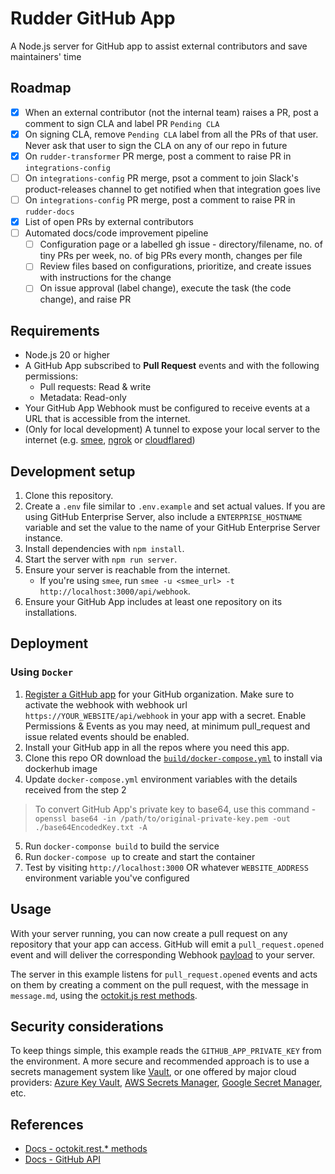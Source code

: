 # Rudder GitHub App

A Node.js server for GitHub app to assist external contributors and save maintainers' time

## Roadmap

- [x] When an external contributor (not the internal team) raises a PR, post a comment to sign CLA and label PR `Pending CLA`
- [x] On signing CLA, remove `Pending CLA` label from all the PRs of that user. Never ask that user to sign the CLA on any of our repo in future
- [x] On `rudder-transformer` PR merge, post a comment to raise PR in `integrations-config`
- [ ] On `integrations-config` PR merge, psot a comment to join Slack's product-releases channel to get notified when that integration goes live
- [ ] On `integrations-config` PR merge, post a comment to raise PR in `rudder-docs`
- [x] List of open PRs by external contributors
- [ ] Automated docs/code improvement pipeline
  - [ ] Configuration page or a labelled gh issue - directory/filename, no. of tiny PRs per week, no. of big PRs every month, changes per file
  - [ ] Review files based on configurations, prioritize, and create issues with instructions for the change
  - [ ] On issue approval (label change), execute the task (the code change), and raise PR

## Requirements

- Node.js 20 or higher
- A GitHub App subscribed to **Pull Request** events and with the following permissions:
  - Pull requests: Read & write
  - Metadata: Read-only
- Your GitHub App Webhook must be configured to receive events at a URL that is accessible from the internet.
- (Only for local development) A tunnel to expose your local server to the internet (e.g. [smee](https://smee.io/), [ngrok](https://ngrok.com/) or [cloudflared](https://developers.cloudflare.com/cloudflare-one/connections/connect-apps/install-and-setup/tunnel-guide/local/))

## Development setup

1. Clone this repository.
2. Create a `.env` file similar to `.env.example` and set actual values. If you are using GitHub Enterprise Server, also include a `ENTERPRISE_HOSTNAME` variable and set the value to the name of your GitHub Enterprise Server instance.
3. Install dependencies with `npm install`.
4. Start the server with `npm run server`.
5. Ensure your server is reachable from the internet.
    - If you're using `smee`, run `smee -u <smee_url> -t http://localhost:3000/api/webhook`.
6. Ensure your GitHub App includes at least one repository on its installations.

## Deployment

### Using `Docker`

1. [Register a GitHub app](https://docs.github.com/en/apps/creating-github-apps/registering-a-github-app/registering-a-github-app) for your GitHub organization. Make sure to activate the webhook with webhook url `https://YOUR_WEBSITE/api/webhook` in your app with a secret. Enable Permissions & Events as you may need, at minimum pull_request and issue related events should be enabled.
2. Install your GitHub app in all the repos where you need this app.
3. Clone this repo OR download the [`build/docker-compose.yml`](./build/docker-compose.yml) to install via dockerhub image
4. Update `docker-compose.yml` environment variables with the details received from the step 2
> To convert GitHub App's private key to base64, use this command - `openssl base64 -in /path/to/original-private-key.pem -out ./base64EncodedKey.txt -A`
5. Run `docker-componse build` to build the service
6. Run `docker-compose up` to create and start the container
7. Test by visiting `http://localhost:3000` OR whatever `WEBSITE_ADDRESS` environment variable you've configured

## Usage

With your server running, you can now create a pull request on any repository that
your app can access. GitHub will emit a `pull_request.opened` event and will deliver
the corresponding Webhook [payload](https://docs.github.com/webhooks-and-events/webhooks/webhook-events-and-payloads#pull_request) to your server.

The server in this example listens for `pull_request.opened` events and acts on
them by creating a comment on the pull request, with the message in `message.md`,
using the [octokit.js rest methods](https://github.com/octokit/octokit.js#octokitrest-endpoint-methods).

## Security considerations

To keep things simple, this example reads the `GITHUB_APP_PRIVATE_KEY` from the
environment. A more secure and recommended approach is to use a secrets management system
like [Vault](https://www.vaultproject.io/use-cases/key-management), or one offered
by major cloud providers:
[Azure Key Vault](https://learn.microsoft.com/en-us/azure/key-vault/secrets/quick-create-node?tabs=windows),
[AWS Secrets Manager](https://docs.aws.amazon.com/AWSJavaScriptSDK/v3/latest/clients/client-secrets-manager/),
[Google Secret Manager](https://cloud.google.com/nodejs/docs/reference/secret-manager/latest),
etc.

## References

- [Docs - octokit.rest.* methods](https://github.com/octokit/plugin-rest-endpoint-methods.js/tree/main/docs)
- [Docs - GitHub API](https://docs.github.com/en/rest)

